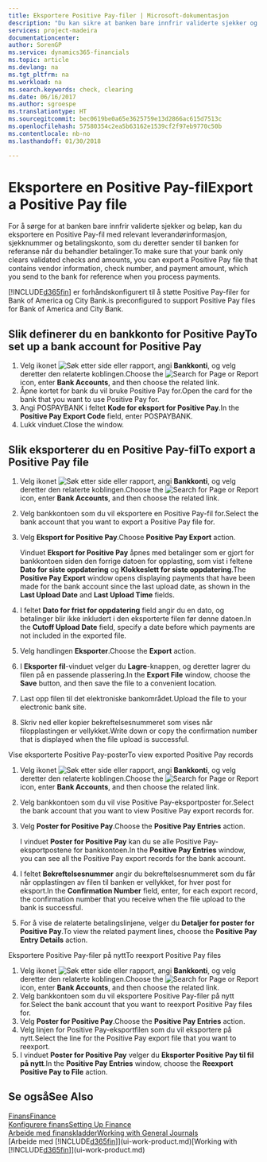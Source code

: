 ```yaml
---
title: Eksportere Positive Pay-filer | Microsoft-dokumentasjon
description: "Du kan sikre at banken bare innfrir validerte sjekker og beløp, ved å eksportere en Positive Pay-fil som inneholder leverandør-og betalingsinformasjon."
services: project-madeira
documentationcenter: 
author: SorenGP
ms.service: dynamics365-financials
ms.topic: article
ms.devlang: na
ms.tgt_pltfrm: na
ms.workload: na
ms.search.keywords: check, clearing
ms.date: 06/16/2017
ms.author: sgroespe
ms.translationtype: HT
ms.sourcegitcommit: bec0619be0a65e3625759e13d2866ac615d7513c
ms.openlocfilehash: 57580354c2ea5b63162e1539cf2f97eb9770c50b
ms.contentlocale: nb-no
ms.lasthandoff: 01/30/2018

---
```

# <a name="export-a-positive-pay-file"></a><span data-ttu-id="ddc63-103">Eksportere en Positive Pay-fil</span><span class="sxs-lookup"><span data-stu-id="ddc63-103">Export a Positive Pay file</span></span>
<span data-ttu-id="ddc63-104">For å sørge for at banken bare innfrir validerte sjekker og beløp, kan du eksportere en Positive Pay-fil med relevant leverandørinformasjon, sjekknummer og betalingskonto, som du deretter sender til banken for referanse når du behandler betalinger.</span><span class="sxs-lookup"><span data-stu-id="ddc63-104">To make sure that your bank only clears validated checks and amounts, you can export a Positive Pay file that contains vendor information, check number, and payment amount, which you send to the bank for reference when you process payments.</span></span>

[!INCLUDE[d365fin](includes/d365fin_md.md)] <span data-ttu-id="ddc63-105"> er forhåndskonfigurert til å støtte Positive Pay-filer for Bank of America og City Bank.</span><span class="sxs-lookup"><span data-stu-id="ddc63-105">is preconfigured to support Positive Pay files for Bank of America and City Bank.</span></span>

## <a name="to-set-up-a-bank-account-for-positive-pay"></a><span data-ttu-id="ddc63-106">Slik definerer du en bankkonto for Positive Pay</span><span class="sxs-lookup"><span data-stu-id="ddc63-106">To set up a bank account for Positive Pay</span></span>
1. <span data-ttu-id="ddc63-107">Velg ikonet ![Søk etter side eller rapport](media/ui-search/search_small.png "Søk etter side eller rapport"), angi **Bankkonti**, og velg deretter den relaterte koblingen.</span><span class="sxs-lookup"><span data-stu-id="ddc63-107">Choose the ![Search for Page or Report](media/ui-search/search_small.png "Search for Page or Report icon") icon, enter **Bank Accounts**, and then choose the related link.</span></span>
2. <span data-ttu-id="ddc63-108">Åpne kortet for bank du vil bruke Positive Pay for.</span><span class="sxs-lookup"><span data-stu-id="ddc63-108">Open the card for the bank that you want to use Positive Pay for.</span></span>
3. <span data-ttu-id="ddc63-109">Angi POSPAYBANK i feltet **Kode for eksport for Positive Pay**.</span><span class="sxs-lookup"><span data-stu-id="ddc63-109">In the **Positive Pay Export Code** field, enter POSPAYBANK.</span></span>
4. <span data-ttu-id="ddc63-110">Lukk vinduet.</span><span class="sxs-lookup"><span data-stu-id="ddc63-110">Close the window.</span></span>

## <a name="to-export-a-positive-pay-file"></a><span data-ttu-id="ddc63-111">Slik eksporterer du en Positive Pay-fil</span><span class="sxs-lookup"><span data-stu-id="ddc63-111">To export a Positive Pay file</span></span>
1. <span data-ttu-id="ddc63-112">Velg ikonet ![Søk etter side eller rapport](media/ui-search/search_small.png "Søk etter side eller rapport"), angi **Bankkonti**, og velg deretter den relaterte koblingen.</span><span class="sxs-lookup"><span data-stu-id="ddc63-112">Choose the ![Search for Page or Report](media/ui-search/search_small.png "Search for Page or Report icon") icon, enter **Bank Accounts**, and then choose the related link.</span></span>
2. <span data-ttu-id="ddc63-113">Velg bankkontoen som du vil eksportere en Positive Pay-fil for.</span><span class="sxs-lookup"><span data-stu-id="ddc63-113">Select the bank account that you want to export a Positive Pay file for.</span></span>
3. <span data-ttu-id="ddc63-114">Velg **Eksport for Positive Pay**.</span><span class="sxs-lookup"><span data-stu-id="ddc63-114">Choose **Positive Pay Export** action.</span></span>

    <span data-ttu-id="ddc63-115">Vinduet **Eksport for Positive Pay** åpnes med betalinger som er gjort for bankkontoen siden den forrige datoen for opplasting, som vist i feltene **Dato for siste oppdatering** og **Klokkeslett for siste oppdatering**.</span><span class="sxs-lookup"><span data-stu-id="ddc63-115">The **Positive Pay Export** window opens displaying payments that have been made for the bank account since the last upload date, as shown in the **Last Upload Date** and **Last Upload Time** fields.</span></span>
4. <span data-ttu-id="ddc63-116">I feltet **Dato for frist for oppdatering** field angir du en dato, og betalinger blir ikke inkludert i den eksporterte filen før denne datoen.</span><span class="sxs-lookup"><span data-stu-id="ddc63-116">In the **Cutoff Upload Date** field, specify a date before which payments are not included in the exported file.</span></span>
5. <span data-ttu-id="ddc63-117">Velg handlingen **Eksporter**.</span><span class="sxs-lookup"><span data-stu-id="ddc63-117">Choose the **Export** action.</span></span>
6. <span data-ttu-id="ddc63-118">I **Eksporter fil**-vinduet velger du **Lagre**-knappen, og deretter lagrer du filen på en passende plassering.</span><span class="sxs-lookup"><span data-stu-id="ddc63-118">In the **Export File** window, choose the **Save** button, and then save the file to a convenient location.</span></span>
7. <span data-ttu-id="ddc63-119">Last opp filen til det elektroniske bankområdet.</span><span class="sxs-lookup"><span data-stu-id="ddc63-119">Upload the file to your electronic bank site.</span></span>
8. <span data-ttu-id="ddc63-120">Skriv ned eller kopier bekreftelsesnummeret som vises når filopplastingen er vellykket.</span><span class="sxs-lookup"><span data-stu-id="ddc63-120">Write down or copy the confirmation number that is displayed when the file upload is successful.</span></span>

<span data-ttu-id="ddc63-121">Vise eksporterte Positive Pay-poster</span><span class="sxs-lookup"><span data-stu-id="ddc63-121">To view exported Positive Pay records</span></span>

1. <span data-ttu-id="ddc63-122">Velg ikonet ![Søk etter side eller rapport](media/ui-search/search_small.png "Søk etter side eller rapport"), angi **Bankkonti**, og velg deretter den relaterte koblingen.</span><span class="sxs-lookup"><span data-stu-id="ddc63-122">Choose the ![Search for Page or Report](media/ui-search/search_small.png "Search for Page or Report icon") icon, enter **Bank Accounts**, and then choose the related link.</span></span>
2. <span data-ttu-id="ddc63-123">Velg bankkontoen som du vil vise Positive Pay-eksportposter for.</span><span class="sxs-lookup"><span data-stu-id="ddc63-123">Select the bank account that you want to view Positive Pay export records for.</span></span>
3. <span data-ttu-id="ddc63-124">Velg **Poster for Positive Pay**.</span><span class="sxs-lookup"><span data-stu-id="ddc63-124">Choose the **Positive Pay Entries** action.</span></span>

    <span data-ttu-id="ddc63-125">I vinduet **Poster for Positive Pay** kan du se alle Positive Pay-eksportpostene for bankkontoen.</span><span class="sxs-lookup"><span data-stu-id="ddc63-125">In the **Positive Pay Entries** window, you can see all the Positive Pay export records for the bank account.</span></span>
4. <span data-ttu-id="ddc63-126">I feltet **Bekreftelsesnummer** angir du bekreftelsesnummeret som du får når opplastingen av filen til banken er vellykket, for hver post for eksport.</span><span class="sxs-lookup"><span data-stu-id="ddc63-126">In the **Confirmation Number** field, enter, for each export record, the confirmation number that you receive when the file upload to the bank is successful.</span></span>
5. <span data-ttu-id="ddc63-127">For å vise de relaterte betalingslinjene, velger du **Detaljer for poster for Positive Pay**.</span><span class="sxs-lookup"><span data-stu-id="ddc63-127">To view the related payment lines, choose the **Positive Pay Entry Details** action.</span></span>

<span data-ttu-id="ddc63-128">Eksportere Positive Pay-filer på nytt</span><span class="sxs-lookup"><span data-stu-id="ddc63-128">To reexport Positive Pay files</span></span>

1. <span data-ttu-id="ddc63-129">Velg ikonet ![Søk etter side eller rapport](media/ui-search/search_small.png "Søk etter side eller rapport"), angi **Bankkonti**, og velg deretter den relaterte koblingen.</span><span class="sxs-lookup"><span data-stu-id="ddc63-129">Choose the ![Search for Page or Report](media/ui-search/search_small.png "Search for Page or Report icon") icon, enter **Bank Accounts**, and then choose the related link.</span></span>
2. <span data-ttu-id="ddc63-130">Velg bankkontoen som du vil eksportere Positive Pay-filer på nytt for.</span><span class="sxs-lookup"><span data-stu-id="ddc63-130">Select the bank account that you want to reexport Positive Pay files for.</span></span>
3. <span data-ttu-id="ddc63-131">Velg **Poster for Positive Pay**.</span><span class="sxs-lookup"><span data-stu-id="ddc63-131">Choose the **Positive Pay Entries** action.</span></span>
4. <span data-ttu-id="ddc63-132">Velg linjen for Positive Pay-eksportfilen som du vil eksportere på nytt.</span><span class="sxs-lookup"><span data-stu-id="ddc63-132">Select the line for the Positive Pay export file that you want to reexport.</span></span>
5. <span data-ttu-id="ddc63-133">I vinduet **Poster for Positive Pay** velger du **Eksporter Positive Pay til fil på nytt**.</span><span class="sxs-lookup"><span data-stu-id="ddc63-133">In the **Positive Pay Entries** window, choose the **Reexport Positive Pay to File** action.</span></span>

## <a name="see-also"></a><span data-ttu-id="ddc63-134">Se også</span><span class="sxs-lookup"><span data-stu-id="ddc63-134">See Also</span></span>
[<span data-ttu-id="ddc63-135">Finans</span><span class="sxs-lookup"><span data-stu-id="ddc63-135">Finance</span></span>](finance.md)  
[<span data-ttu-id="ddc63-136">Konfigurere finans</span><span class="sxs-lookup"><span data-stu-id="ddc63-136">Setting Up Finance</span></span>](finance-setup-finance.md)  
[<span data-ttu-id="ddc63-137">Arbeide med finanskladder</span><span class="sxs-lookup"><span data-stu-id="ddc63-137">Working with General Journals</span></span>](ui-work-general-journals.md)  
<span data-ttu-id="ddc63-138">[Arbeide med [!INCLUDE[d365fin](includes/d365fin_md.md)]](ui-work-product.md)</span><span class="sxs-lookup"><span data-stu-id="ddc63-138">[Working with [!INCLUDE[d365fin](includes/d365fin_md.md)]](ui-work-product.md)</span></span>

